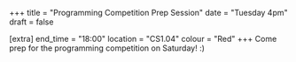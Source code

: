 +++
title = "Programming Competition Prep Session"
date = "Tuesday 4pm"
draft = false

[extra]
end_time = "18:00"
location = "CS1.04"
colour = "Red"
+++
Come prep for the programming competition on Saturday! :)
